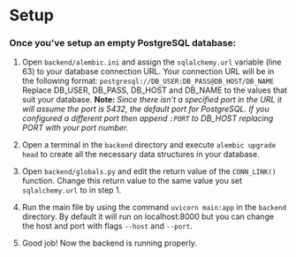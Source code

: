 # Setup
### Once you've setup an empty PostgreSQL database:


1. Open `backend/alembic.ini` and assign the `sqlalchemy.url` variable (line 63) to your database connection URL. Your connection URL will be in the following format: `postgresql://DB_USER:DB_PASS@DB_HOST/DB_NAME`
Replace DB_USER, DB_PASS, DB_HOST and DB_NAME to the values that suit your database.
**Note:** *Since there isn't a specified port in the URL it will assume the port is 5432, the default port for PostgreSQL. If you configured a different port then append `:PORT` to DB_HOST replacing PORT with your port number.*

2. Open a terminal in the `backend` directory and execute `alembic upgrade head` to create all the necessary data structures in your database.

3. Open `backend/globals.py` and edit the return value of the `CONN_LINK()` function. Change this return value to the same value you set `sqlalchemy.url` to in step 1.

4. Run the main file by using the command `uvicorn main:app` in the `backend` directory. By default it will run on localhost:8000 but you can change the host and port with flags `--host` and `--port`.

5. Good job! Now the backend is running properly.
